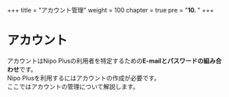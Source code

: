 +++
title = "アカウント管理"
weight = 100
chapter = true
pre = "<b>10. </b>"
+++


# アカウント

アカウントはNipo Plusの利用者を特定するための**E-mailとパスワードの組み合わせ**です。  
Nipo Plusを利用するにはアカウントの作成が必要です。  
ここではアカウントの管理について解説します。